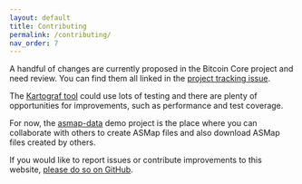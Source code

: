 ```yaml
---
layout: default
title: Contributing
permalink: /contributing/
nav_order: 7
---
```


A handful of changes are currently proposed in the Bitcoin Core project and need review. You can find them all linked in the [project tracking issue](https://github.com/bitcoin/bitcoin/issues/28794).

The [Kartograf tool](https://github.com/fjahr/kartograf) could use lots of testing and there are plenty of opportunities for improvements, such as performance and test coverage.

For now,  the [asmap-data](https://github.com/fjahr/asmap-data) demo project is the place where you can collaborate with others to create ASMap files and also download ASMap files created by others.

If you would like to report issues or contribute improvements to this website, [please do so on GitHub](https://github.com/fjahr/asmap-website).
